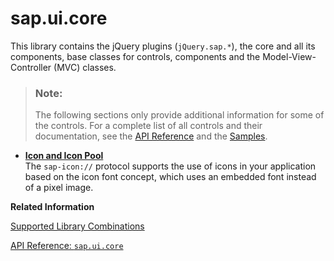<!-- loio72227f813bef427bad2e847b6fb1583d -->

# sap.ui.core

This library contains the jQuery plugins \(`jQuery.sap.*`\), the core and all its components, base classes for controls, components and the Model-View-Controller \(MVC\) classes.

> ### Note:  
> The following sections only provide additional information for some of the controls. For a complete list of all controls and their documentation, see the [API Reference](https://ui5.sap.com/#/api) and the [Samples](https://ui5.sap.com/#/controls). 

-   **[Icon and Icon Pool](icon-and-icon-pool-21ea0ea.md "The sap-icon:// protocol supports the use of icons in your application
		based on the icon font concept, which uses an embedded font instead of a pixel
		image.")**  
The `sap-icon://` protocol supports the use of icons in your application based on the icon font concept, which uses an embedded font instead of a pixel image.

**Related Information**  


[Supported Library Combinations](../02_Read-Me-First/supported-library-combinations-363cd16.md "OpenUI5 provides a set of JavaScript and CSS libraries, which can be combined in an application using the combinations that are supported.")

[API Reference: `sap.ui.core`](https://ui5.sap.com/#/api/sap.ui.core)

